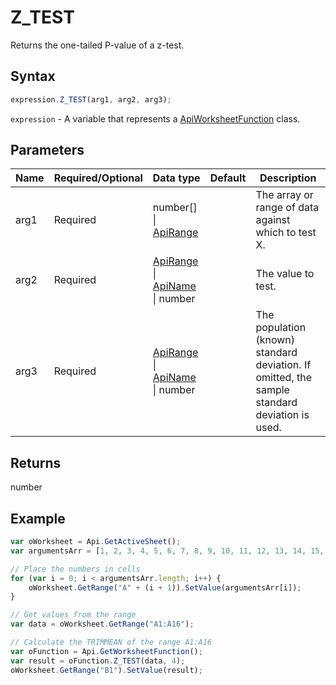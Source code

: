 # Z_TEST

Returns the one-tailed P-value of a z-test.

## Syntax

```javascript
expression.Z_TEST(arg1, arg2, arg3);
```

`expression` - A variable that represents a [ApiWorksheetFunction](../ApiWorksheetFunction.md) class.

## Parameters

| **Name** | **Required/Optional** | **Data type** | **Default** | **Description** |
| ------------- | ------------- | ------------- | ------------- | ------------- |
| arg1 | Required | number[] \| [ApiRange](../../ApiRange/ApiRange.md) |  | The array or range of data against which to test X. |
| arg2 | Required | [ApiRange](../../ApiRange/ApiRange.md) \| [ApiName](../../ApiName/ApiName.md) \| number |  | The value to test. |
| arg3 | Required | [ApiRange](../../ApiRange/ApiRange.md) \| [ApiName](../../ApiName/ApiName.md) \| number |  | The population (known) standard deviation. If omitted, the sample standard deviation is used. |

## Returns

number

## Example



```javascript editor-xlsx
var oWorksheet = Api.GetActiveSheet();
var argumentsArr = [1, 2, 3, 4, 5, 6, 7, 8, 9, 10, 11, 12, 13, 14, 15, 16];

// Place the numbers in cells
for (var i = 0; i < argumentsArr.length; i++) {
    oWorksheet.GetRange("A" + (i + 1)).SetValue(argumentsArr[i]);
}

// Get values from the range
var data = oWorksheet.GetRange("A1:A16");

// Calculate the TRIMMEAN of the range A1:A16
var oFunction = Api.GetWorksheetFunction();
var result = oFunction.Z_TEST(data, 4);
oWorksheet.GetRange("B1").SetValue(result);


```
